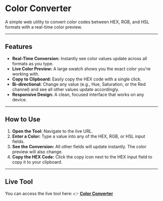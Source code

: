 # **Color Converter**

A simple web utility to convert color codes between HEX, RGB, and HSL formats with a real-time color preview.

---

## **Features**

* **Real-Time Conversion:** Instantly see color values update across all formats as you type.
* **Live Color Preview:** A large swatch shows you the exact color you're working with.
* **Copy to Clipboard:** Easily copy the HEX code with a single click.
* **Bi-directional:** Change any value (e.g., Hue, Saturation, or the Red channel) and see all other values update accordingly.
* **Responsive Design:** A clean, focused interface that works on any device.

---

## **How to Use**

1. **Open the Tool:** Navigate to the live URL.
2. **Enter a Color:** Type a value into any of the HEX, RGB, or HSL input fields.
3. **See the Conversion:** All other fields will update instantly. The color preview will also change.
4. **Copy the HEX Code:** Click the copy icon next to the HEX input field to copy it to your clipboard.

---

## **Live Tool**

You can access the live tool here:
👉 [**Color Converter**](https://itxcrusher.github.io/color-converter/)
